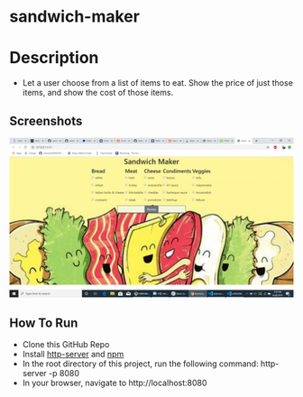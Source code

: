 # sandwich-maker

# Description
* Let a user choose from a list of items to eat. Show the price of just those items, and show the cost of those items.

## Screenshots
![sandwich maker preview](https://raw.githubusercontent.com/archeni/sandwich-maker/master/screenshots/mainview.png)

## How To Run
* Clone this GitHub Repo
* Install [http-server](https://www.npmjs.com/package/http-server) and [npm](https://www.npmjs.com)
* In the root directory of this project, run the following command: http-server -p 8080
* In your browser, navigate to http://localhost:8080